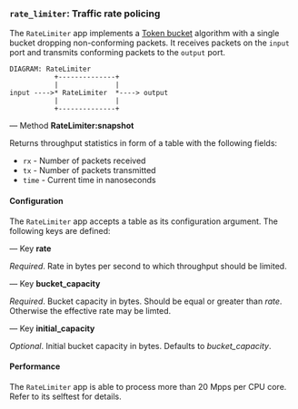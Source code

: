 ### `rate_limiter`: Traffic rate policing

The `RateLimiter` app implements a
[Token bucket](http://en.wikipedia.org/wiki/Token_bucket) algorithm with a
single bucket dropping non-conforming packets.  It receives packets on
the `input` port and transmits conforming packets to the `output` port.

    DIAGRAM: RateLimiter
               +--------------+
               |              |
    input ---->* RateLimiter  *----> output
               |              |
               +--------------+

— Method **RateLimiter:snapshot**

Returns throughput statistics in form of a table with the following
fields:

* `rx` - Number of packets received
* `tx` - Number of packets transmitted
* `time` - Current time in nanoseconds


#### Configuration

The `RateLimiter` app accepts a table as its configuration argument. The
following keys are defined:

— Key **rate**

*Required*. Rate in bytes per second to which throughput should be
limited.

— Key **bucket_capacity**

*Required*. Bucket capacity in bytes. Should be equal or greater than
*rate*. Otherwise the effective rate may be limted.

— Key **initial_capacity**

*Optional*. Initial bucket capacity in bytes. Defaults to
*bucket_capacity*.

#### Performance

The `RateLimiter` app is able to process more than 20 Mpps per CPU
core. Refer to its selftest for details.
